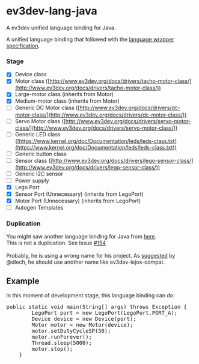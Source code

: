 # ev3dev-lang-java
A ev3dev unified language binding for Java.

A unified language binding that followed with the [language wrapper specification](http://ev3dev-lang.readthedocs.org/en/latest/spec.html).

### Stage
- [x] Device class
- [x] Motor class ([http://www.ev3dev.org/docs/drivers/tacho-motor-class/](http://www.ev3dev.org/docs/drivers/tacho-motor-class/))
- [x] Large-motor class (inherits from Motor)
- [x] Medium-motor class (inherits from Motor)
- [ ] Generic DC Motor class ([http://www.ev3dev.org/docs/drivers/dc-motor-class/](http://www.ev3dev.org/docs/drivers/dc-motor-class/))
- [ ] Servo Motor class ([http://www.ev3dev.org/docs/drivers/servo-motor-class/](http://www.ev3dev.org/docs/drivers/servo-motor-class/))
- [ ] Generic LED class ([https://www.kernel.org/doc/Documentation/leds/leds-class.txt](https://www.kernel.org/doc/Documentation/leds/leds-class.txt))
- [ ] Generic button class
- [ ] Sensor class ([http://www.ev3dev.org/docs/drivers/lego-sensor-class/](http://www.ev3dev.org/docs/drivers/lego-sensor-class/))
- [ ] Generic I2C sensor
- [ ] Power supply
- [x] Lego Port
- [x] Sensor Port (Unnecessary) (inherits from LegoPort)
- [x] Motor Port (Unnecessary) (inherits from LegoPort)
- [ ] Autogen Templates

### Duplication
You might saw another language binding for Java from [here](https://github.com/ev3dev-lang-java/ev3dev-lang-java).<br>
This is not a duplication. See Issue [#154](https://github.com/ev3dev/ev3dev-lang/issues/154#issuecomment-203562758)<br>
<br>
Probably, he is using a wrong name for his project. As [suggested](https://github.com/ev3dev/ev3dev-lang/issues/154#issuecomment-203538860) by @dlech, he should use another name like ev3dev-lejos-compat.

## Example
In this moment of development stage, this language binding can do:
<div class="highlight highlight-java">
<pre>
public static void main(String[] args) throws Exception {
		LegoPort port = new LegoPort(LegoPort.PORT_A);
		Device device = new Device(port);
		Motor motor = new Motor(device);
		motor.setDutyCycleSP(50);
		motor.runForever();
		Thread.sleep(5000);
		motor.stop();
	}
</pre>
</div>
